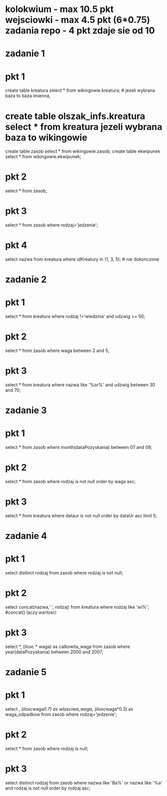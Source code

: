 # kolokwium - max 10.5 pkt  wejsciowki - max 4.5 pkt (6*0.75) zadania repo - 4 pkt   zdaje sie od 10
# zadanie 1
# pkt 1
create table kreatura select * from wikingowie.kreatura; # jezeli wybrana baza to baza imienna, 
# create table olszak_infs.kreatura select * from kreatura    jezeli wybrana baza to wikingowie
create table zasob select * from wikingowie.zasob;
create table ekwipunek select * from wikingowie.ekwipunek;

# pkt 2 
select * from zasob;

# pkt 3 
select * from zasob where rodzaj='jedzenie';

# pkt 4
select nazwa from kreatura where idKreatury in (1, 3, 5); # nie dokonczone



# zadanie 2
# pkt 1
select * from kreatura where rodzaj !='wiedzma' and udzwig >= 50;

# pkt 2
select * from zasob where waga between 2 and 5;

# pkt 3 
select * from kreatura where nazwa like '%or%' and udzwig between 30 and 70;



# zadanie 3 
# pkt 1
select * from zasob where month(dataPozyskania) between 07 and 08;

# pkt 2
select * from zasob where rodzaj is not null order by waga asc;

# pkt 3
select * from kreatura where dataur is not null order by dataUr asc limit 5;



# zadanie 4
# pkt 1
select distinct rodzaj from zasob where rodzaj is not null;

# pkt 2
select concat(nazwa,' ', rodzaj) from kreatura where rodzaj like 'wi%'; #concat() laczy wartosci

# pkt 3
select *, (ilosc * waga) as calkowita_waga from zasob where year(dataPozyskania) between 2000 and 2007;



# zadanie 5
# pkt 1
select *, (ilosc*waga*0.7) as wlasciwa_waga, (ilosc*waga*0.3) as waga_odpadkow from zasob where rodzaj='jedzenie';

# pkt 2
select * from zasob where rodzaj is null;

# pkt 3
select distinct rodzaj from zasob where nazwa like 'Ba%' or nazwa like '%a' and rodzaj is not null order by rodzaj asc;



